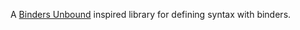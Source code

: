 A [Binders Unbound](http://www.cis.upenn.edu/~byorgey/papers/binders-unbound.pdf) inspired library for defining syntax with binders.